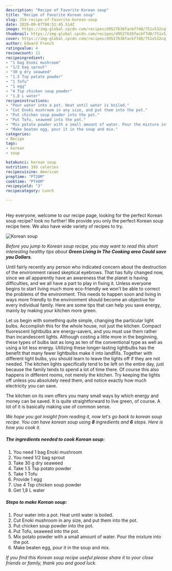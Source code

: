 ```yaml
---
description: "Recipe of Favorite Korean soup"
title: "Recipe of Favorite Korean soup"
slug: 254-recipe-of-favorite-korean-soup
date: 2020-09-07T08:51:45.514Z
image: https://img-global.cpcdn.com/recipes/d9527630facbf7d0/751x532cq70/korean-soup-recipe-main-photo.jpg
thumbnail: https://img-global.cpcdn.com/recipes/d9527630facbf7d0/751x532cq70/korean-soup-recipe-main-photo.jpg
cover: https://img-global.cpcdn.com/recipes/d9527630facbf7d0/751x532cq70/korean-soup-recipe-main-photo.jpg
author: Edward French
ratingvalue: 4
reviewcount: 11
recipeingredient:
- "1 bag Enoki mushroom"
- "1/2 bag sprout"
- "30 g dry seaweed"
- "1.5 Tsp potato powder"
- "1 Tofu"
- "1 egg"
- "4 Tsp chicken soup powder"
- "1,8 L water"
recipeinstructions:
- "Pour water into a pot. Heat until water is boiled."
- "Cut Enoki mushroom in any size, and put them into the pot."
- "Put chicken soup powder into the pot."
- "Put Tofu, seaweed into the pot."
- "Mix potato powder with a small amount of water. Pour the mixture into the pot."
- "Make beaten egg, pour it in the soup and mix."
categories:
- Recipe
tags:
- korean
- soup

katakunci: korean soup 
nutrition: 103 calories
recipecuisine: American
preptime: "PT20M"
cooktime: "PT48M"
recipeyield: "3"
recipecategory: Lunch

---
```

<br>
Hey everyone, welcome to our recipe page, looking for the perfect Korean soup recipe? look no further! We provide you only the perfect Korean soup recipe here. We also have wide variety of recipes to try.
<br>


![Korean soup](https://img-global.cpcdn.com/recipes/d9527630facbf7d0/751x532cq70/korean-soup-recipe-main-photo.jpg)

<i>Before you jump to Korean soup recipe, you may want to read this short interesting healthy tips about 
<strong>Green Living In The Cooking area Could save you Dollars</strong>.</i>
</br>

Until fairly recently any person who indicated concern about the destruction of the environment raised skeptical eyebrows. That has fully changed now, since we all apparently have an awareness that the planet is having difficulties, and we all have a part to play in fixing it. Unless everyone begins to start living much more eco-friendly we won't be able to correct the problems of the environment. This needs to happen soon and living in ways more friendly to the environment should become an objective for every individual family. Here are some tips that can help you save energy, mainly by making your kitchen more green.

Let us begin with something quite simple, changing the particular light bulbs. Accomplish this for the whole house, not just the kitchen. Compact fluorescent lightbulbs are energy-savers, and you must use them rather than incandescent lights. Although costing a little more in the beginning, these types of bulbs last as long as ten of the conventional type as well as using a lot less energy. Utilizing these longer-lasting lightbulbs has the benefit that many fewer lightbulbs make it into landfills. Together with different light bulbs, you should learn to leave the lights off if they are not needed. The kitchen lights specifically tend to be left on the entire day, just because the family tends to spend a lot of time there. Of course this also happens in different rooms, not merely the kitchen. Try keeping the lights off unless you absolutely need them, and notice exactly how much electricity you can save.

The kitchen on its own offers you many small ways by which energy and money can be saved. It is quite straightforward to live green, of course. A lot of it is basically making use of common sense.


<i>We hope you got insight from reading it, now let's go back to korean soup recipe. You can have korean soup using <strong>8</strong> ingredients and <strong>6</strong> steps. Here is how you cook it.
</i>

##### The ingredients needed to cook Korean soup:

1. You need 1 bag Enoki mushroom
1. You need 1/2 bag sprout
1. Take 30 g dry seaweed
1. Take 1.5 Tsp potato powder
1. Take 1 Tofu
1. Provide 1 egg
1. Use 4 Tsp chicken soup powder
1. Get 1,8 L water


##### Steps to make Korean soup:

1. Pour water into a pot. Heat until water is boiled.
1. Cut Enoki mushroom in any size, and put them into the pot.
1. Put chicken soup powder into the pot.
1. Put Tofu, seaweed into the pot.
1. Mix potato powder with a small amount of water. Pour the mixture into the pot.
1. Make beaten egg, pour it in the soup and mix.


<i>If you find this Korean soup recipe useful please share it to your close friends or family, thank you and good luck.</i>
